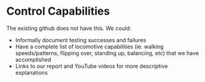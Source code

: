 # Control Capabilities

The existing github does not have this. We could:
- Informally document testing successes and failures 
- Have a complete list of locomotive capabilities (ie. walking speeds/patterns, flipping over, standing up, balancing, etc) that we have accomplished
- Links to our report and YouTube videos for more descriptive explanations

